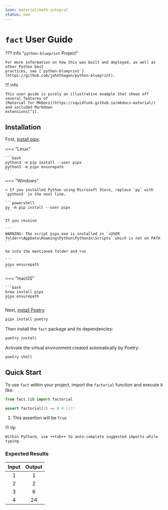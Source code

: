 ```yaml
---
icon: material/math-integral
status: new
---
```


# `fact` User Guide

??? info "`python-blueprint` Project"

    For more information on how this was built and deployed, as well as other Python best
    practices, see [`python-blueprint`](https://github.com/johnthagen/python-blueprint).

!!! info

    This user guide is purely an illustrative example that shows off several features of 
    [Material for MkDocs](https://squidfunk.github.io/mkdocs-material/) and included Markdown
    extensions[^1].

[^1]: See `python-blueprint`'s `mkdocs.yml` for how to enable these features.

## Installation

First, [install pipx](https://pypa.github.io/pipx/):

=== "Linux"

    ```bash
    python3 -m pip install --user pipx
    python3 -m pipx ensurepath
    ```

=== "Windows"

    > If you installed Python using Microsoft Store, replace `py` with `python3` in the next line.

    ```powershell
    py -m pip install --user pipx
    ```

    If you receive

    ```
    WARNING: The script pipx.exe is installed in `<USER folder>\AppData\Roaming\Python\Python3x\Scripts` which is not on PATH
    ```

    Go into the mentioned folder and run

    ```
    pipx ensurepath
    ```

=== "macOS"

    ```bash
    brew install pipx
    pipx ensurepath
    ```

Next, [install Poetry](https://python-poetry.org/docs/#installation):

```bash
pipx install poetry
```

Then install the `fact` package and its dependencies:

```bash
poetry install
```

Activate the virtual environment created automatically by Poetry:

```bash
poetry shell
```

## Quick Start

To use `fact` within your project, import the `factorial` function and execute it like:

```python
from fact.lib import factorial

assert factorial(3) == 6 # (1)!
```

1. This assertion will be `True`

!!! tip

    Within PyCharm, use ++tab++ to auto-complete suggested imports while typing.

### Expected Results

<div class="center-table" markdown>

| Input | Output |
|:-----:|:------:|
|   1   |   1    |
|   2   |   2    |
|   3   |   6    |
|   4   |   24   | 

</div>
